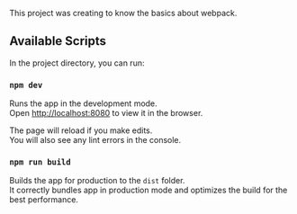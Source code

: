 This project was creating to know the basics about webpack.

## Available Scripts

In the project directory, you can run:

### `npm dev`

Runs the app in the development mode.<br />
Open [http://localhost:8080](http://localhost:8080) to view it in the browser.

The page will reload if you make edits.<br />
You will also see any lint errors in the console.

### `npm run build`

Builds the app for production to the `dist` folder.<br />
It correctly bundles app in production mode and optimizes the build for the best performance.